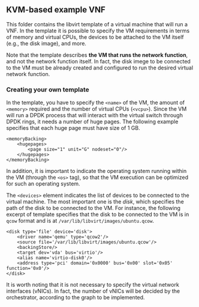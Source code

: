 ## KVM-based example VNF

This folder contains the libvirt template of a virtual machine that will run a VNF.
In the template it is possible to specify the VM requirements in terms of memory and virtual CPUs, 
the devices to be attached to the VM itself (e.g., the disk image), and more.  

Note that the template describes **the VM that runs the network function**, and not the network function itself. 
In fact, the disk imege to be connected to the VM must be already created and configured to run the desired virtual network function.

### Creating your own template

In the template, you have to specify the `<name>` of the VM, the amount of `<memory>` required and the number of virtual CPUs (`<vcpu>`).
Since the VM will run a DPDK process that will interact with the virtual switch through DPDK rings, it needs a number of huge pages. 
The following example specifies that each huge page must have size of 1 GB.

	<memoryBacking>
		<hugepages>
			<page size="1" unit="G" nodeset="0"/>
		</hugepages>
	</memoryBacking>
	
In addition, it is important to indicate the operating system running within the VM (through the `<os>` tag), so that the VM execution can be
optimized for such an operating system.

The `<devices>` element indicates the list of devices to be connected to the virtual machine. The most important one is the *disk*, which
specifies the path of the disk to be connected to the VM. For instance, the following excerpt of template specifies that the disk to be connected to the VM is 
in `qcow` format and is at `/var/lib/libvirt/images/ubuntu.qcow`.

	<disk type='file' device='disk'>
		<driver name='qemu' type='qcow2'/>
		<source file='/var/lib/libvirt/images/ubuntu.qcow'/>
		<backingStore/>
		<target dev='vda' bus='virtio'/>
		<alias name='virtio-disk0'/>
		<address type='pci' domain='0x0000' bus='0x00' slot='0x05' function='0x0'/>
	</disk>

It is worth noting that it is not necessary to specify the virtual network interfaces (vNICs). In fact, the number of vNICs will be decided by the
orchestrator, according to the graph to be implemented. 

